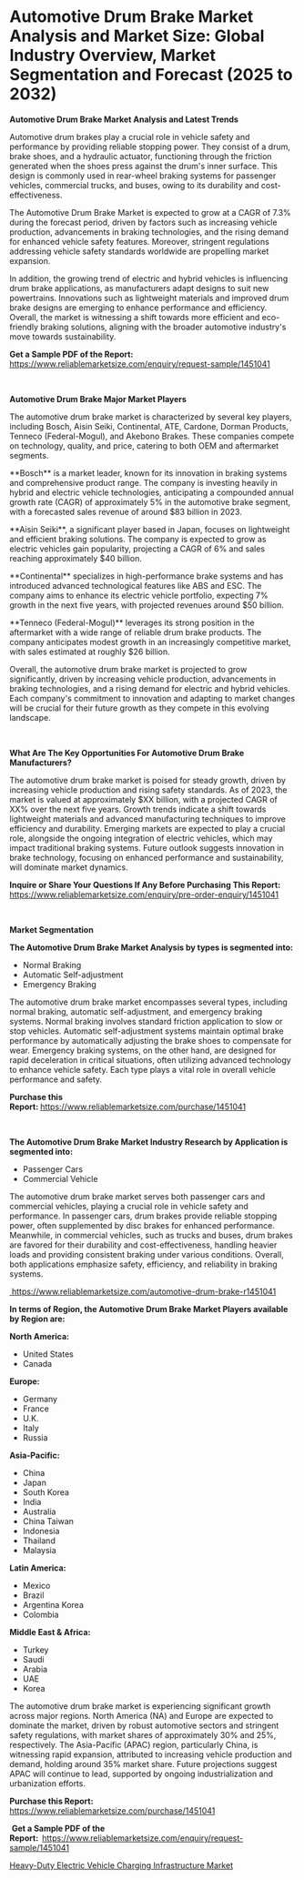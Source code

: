 <p><h1>Automotive Drum Brake Market Analysis and Market Size: Global Industry Overview, Market Segmentation and Forecast (2025 to 2032)</h1></p><p><strong>Automotive Drum Brake Market Analysis and Latest Trends</strong></p>
<p><p>Automotive drum brakes play a crucial role in vehicle safety and performance by providing reliable stopping power. They consist of a drum, brake shoes, and a hydraulic actuator, functioning through the friction generated when the shoes press against the drum's inner surface. This design is commonly used in rear-wheel braking systems for passenger vehicles, commercial trucks, and buses, owing to its durability and cost-effectiveness.</p><p>The Automotive Drum Brake Market is expected to grow at a CAGR of 7.3% during the forecast period, driven by factors such as increasing vehicle production, advancements in braking technologies, and the rising demand for enhanced vehicle safety features. Moreover, stringent regulations addressing vehicle safety standards worldwide are propelling market expansion. </p><p>In addition, the growing trend of electric and hybrid vehicles is influencing drum brake applications, as manufacturers adapt designs to suit new powertrains. Innovations such as lightweight materials and improved drum brake designs are emerging to enhance performance and efficiency. Overall, the market is witnessing a shift towards more efficient and eco-friendly braking solutions, aligning with the broader automotive industry's move towards sustainability.</p></p>
<p><strong>Get a Sample PDF of the Report:&nbsp;</strong> <a href="https://www.reliablemarketsize.com/enquiry/request-sample/1451041?utm_campaign=2944&utm_medium=2&utm_source=Github&utm_content=ia&utm_term=30032025&utm_id=automotive-drum-brake">https://www.reliablemarketsize.com/enquiry/request-sample/1451041</a></p>
<p>&nbsp;</p>
<p><strong>Automotive Drum Brake Major Market Players</strong></p>
<p><p>The automotive drum brake market is characterized by several key players, including Bosch, Aisin Seiki, Continental, ATE, Cardone, Dorman Products, Tenneco (Federal-Mogul), and Akebono Brakes. These companies compete on technology, quality, and price, catering to both OEM and aftermarket segments.</p><p>**Bosch** is a market leader, known for its innovation in braking systems and comprehensive product range. The company is investing heavily in hybrid and electric vehicle technologies, anticipating a compounded annual growth rate (CAGR) of approximately 5% in the automotive brake segment, with a forecasted sales revenue of around $83 billion in 2023.</p><p>**Aisin Seiki**, a significant player based in Japan, focuses on lightweight and efficient braking solutions. The company is expected to grow as electric vehicles gain popularity, projecting a CAGR of 6% and sales reaching approximately $40 billion.</p><p>**Continental** specializes in high-performance brake systems and has introduced advanced technological features like ABS and ESC. The company aims to enhance its electric vehicle portfolio, expecting 7% growth in the next five years, with projected revenues around $50 billion.</p><p>**Tenneco (Federal-Mogul)** leverages its strong position in the aftermarket with a wide range of reliable drum brake products. The company anticipates modest growth in an increasingly competitive market, with sales estimated at roughly $26 billion.</p><p>Overall, the automotive drum brake market is projected to grow significantly, driven by increasing vehicle production, advancements in braking technologies, and a rising demand for electric and hybrid vehicles. Each company's commitment to innovation and adapting to market changes will be crucial for their future growth as they compete in this evolving landscape.</p></p>
<p>&nbsp;</p>
<p><strong>What Are The Key Opportunities For Automotive Drum Brake Manufacturers?</strong></p>
<p><p>The automotive drum brake market is poised for steady growth, driven by increasing vehicle production and rising safety standards. As of 2023, the market is valued at approximately $XX billion, with a projected CAGR of XX% over the next five years. Growth trends indicate a shift towards lightweight materials and advanced manufacturing techniques to improve efficiency and durability. Emerging markets are expected to play a crucial role, alongside the ongoing integration of electric vehicles, which may impact traditional braking systems. Future outlook suggests innovation in brake technology, focusing on enhanced performance and sustainability, will dominate market dynamics.</p></p>
<p><strong>Inquire or Share Your Questions If Any Before Purchasing This Report:</strong> <a href="https://www.reliablemarketsize.com/enquiry/pre-order-enquiry/1451041?utm_campaign=2944&utm_medium=2&utm_source=Github&utm_content=ia&utm_term=30032025&utm_id=automotive-drum-brake">https://www.reliablemarketsize.com/enquiry/pre-order-enquiry/1451041</a></p>
<p>&nbsp;</p>
<p><strong>Market Segmentation</strong></p>
<p><strong>The Automotive Drum Brake Market Analysis by types is segmented into:</strong></p>
<p><ul><li>Normal Braking</li><li>Automatic Self-adjustment</li><li>Emergency Braking</li></ul></p>
<p><p>The automotive drum brake market encompasses several types, including normal braking, automatic self-adjustment, and emergency braking systems. Normal braking involves standard friction application to slow or stop vehicles. Automatic self-adjustment systems maintain optimal brake performance by automatically adjusting the brake shoes to compensate for wear. Emergency braking systems, on the other hand, are designed for rapid deceleration in critical situations, often utilizing advanced technology to enhance vehicle safety. Each type plays a vital role in overall vehicle performance and safety.</p></p>
<p><strong>Purchase this Report:&nbsp;</strong><a href="https://www.reliablemarketsize.com/purchase/1451041?utm_campaign=2944&utm_medium=2&utm_source=Github&utm_content=ia&utm_term=30032025&utm_id=automotive-drum-brake">https://www.reliablemarketsize.com/purchase/1451041</a></p>
<p>&nbsp;</p>
<p><strong>The Automotive Drum Brake Market Industry Research by Application is segmented into:</strong></p>
<p><ul><li>Passenger Cars</li><li>Commercial Vehicle</li></ul></p>
<p><p>The automotive drum brake market serves both passenger cars and commercial vehicles, playing a crucial role in vehicle safety and performance. In passenger cars, drum brakes provide reliable stopping power, often supplemented by disc brakes for enhanced performance. Meanwhile, in commercial vehicles, such as trucks and buses, drum brakes are favored for their durability and cost-effectiveness, handling heavier loads and providing consistent braking under various conditions. Overall, both applications emphasize safety, efficiency, and reliability in braking systems.</p></p>
<p><a href="https://www.reliablemarketsize.com/automotive-drum-brake-r1451041?utm_campaign=2944&utm_medium=2&utm_source=Github&utm_content=ia&utm_term=30032025&utm_id=automotive-drum-brake">&nbsp;https://www.reliablemarketsize.com/automotive-drum-brake-r1451041</a></p>
<p><strong>In terms of Region, the Automotive Drum Brake Market Players available by Region are:</strong></p>
<p>
    <p> <strong> North America: </strong>
        <ul>
            <li>United States</li>
            <li>Canada</li>
        </ul>
        </p> 
    <p> <strong> Europe: </strong>
        <ul>
            <li>Germany</li>
            <li>France</li>
            <li>U.K.</li>
            <li>Italy</li>
            <li>Russia</li>
        </ul>
        </p> 
    <p> <strong> Asia-Pacific: </strong>
        <ul>
            <li>China</li>
            <li>Japan</li>
            <li>South Korea</li>
            <li>India</li>
            <li>Australia</li>
            <li>China Taiwan</li>
            <li>Indonesia</li>
            <li>Thailand</li>
            <li>Malaysia</li>
        </ul>
        </p> 
    <p> <strong> Latin America: </strong>
        <ul>
            <li>Mexico</li>
            <li>Brazil</li>
            <li>Argentina Korea</li>
            <li>Colombia</li>
        </ul>
        </p> 
    <p> <strong> Middle East & Africa: </strong>
        <ul>
            <li>Turkey</li>
            <li>Saudi</li>
            <li>Arabia</li>
            <li>UAE</li>
            <li>Korea</li>
        </ul>
    </p>
    </p>
<p><p>The automotive drum brake market is experiencing significant growth across major regions. North America (NA) and Europe are expected to dominate the market, driven by robust automotive sectors and stringent safety regulations, with market shares of approximately 30% and 25%, respectively. The Asia-Pacific (APAC) region, particularly China, is witnessing rapid expansion, attributed to increasing vehicle production and demand, holding around 35% market share. Future projections suggest APAC will continue to lead, supported by ongoing industrialization and urbanization efforts.</p></p>
<p><strong>Purchase this Report: </strong><a href="https://www.reliablemarketsize.com/purchase/1451041?utm_campaign=2944&utm_medium=2&utm_source=Github&utm_content=ia&utm_term=30032025&utm_id=automotive-drum-brake">https://www.reliablemarketsize.com/purchase/1451041</a></p>
<p>&nbsp;<strong>Get a Sample PDF of the Report:&nbsp;&nbsp;</strong><a href="https://www.reliablemarketsize.com/enquiry/request-sample/1451041?utm_campaign=2944&utm_medium=2&utm_source=Github&utm_content=ia&utm_term=30032025&utm_id=automotive-drum-brake">https://www.reliablemarketsize.com/enquiry/request-sample/1451041</a></p>
<p><strong></strong></p>
<p><p><a href="https://github.com/scaseiargas/Market-Research-Report-List-1/blob/main/heavy-duty-electric-vehicle-charging-infrastructure-market.md?utm_campaign=2944&utm_medium=2&utm_source=Github&utm_content=ia&utm_term=30032025&utm_id=automotive-drum-brake">Heavy-Duty Electric Vehicle Charging Infrastructure Market</a></p></p>